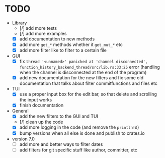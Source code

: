 # TODO

- Library
  - [/] add more tests
  - [/] add more examples
  - [x] add documentation to new methods
  - [x] add more `get_*` methods whether it `get_mut_*` etc
  - [x] add more filter like to filter to a certain file

- GUI
  - [x] fix `thread '<unnamed>' panicked at 'channel disconnected', function_history_backend_thread/src/lib.rs:33:25` error (handling when the channel is disconnected at the end of the program)
  - [x] add new documentation for the new filters and fix some old documentation that talks about filter commitfunctions and files etc
- TUI
  - [x] use a proper input box for the edit bar, so that delete and scrolling the input works
  - [x] finish documentation

- General
  - [x] add the new filters to the GUI and TUI
  - [/] clean up the code
  - [x] add more logging in the code (and remove the `println!`s)
  - [x] bump versions when all else is done and publish to crates.io

- version 7.0
  - [ ] add more and better ways to filter dates
  - [ ] add filters for git specific stuff like author, committer, etc
